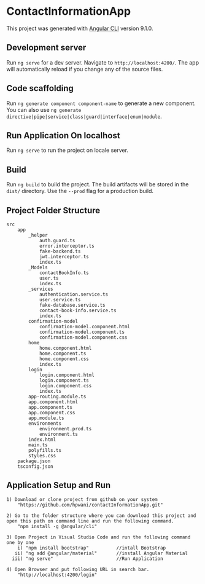 # ContactInformationApp

This project was generated with [Angular CLI](https://github.com/angular/angular-cli) version 9.1.0.

## Development server

Run `ng serve` for a dev server. Navigate to `http://localhost:4200/`. The app will automatically reload if you change any of the source files.

## Code scaffolding

Run `ng generate component component-name` to generate a new component. You can also use `ng generate directive|pipe|service|class|guard|interface|enum|module`.

## Run Application On localhost

Run `ng serve` to run the project on locale server.

## Build

Run `ng build` to build the project. The build artifacts will be stored in the `dist/` directory. Use the `--prod` flag for a production build.

## Project Folder Structure

    src
        app
            _helper
                auth.guard.ts
                error.interceptor.ts
                fake-backend.ts
                jwt.interceptor.ts
                index.ts
            _Models
                contactBookInfo.ts
                user.ts
                index.ts
            _services
                authentication.service.ts
                user.service.ts
                fake-database.service.ts
                contact-book-info.service.ts
                index.ts
            confirmation-model
                confirmation-model.component.html
                confirmation-model.component.ts
                confirmation-model.component.css    
            home
                home.component.html
                home.component.ts
                home.component.css
                index.ts
            login
                login.component.html
                login.component.ts
                login.component.css
                index.ts
            app-routing.module.ts
            app.component.html
            app.component.ts
            app.component.css
            app.module.ts
            environments
                environment.prod.ts
                environment.ts
            index.html
            main.ts
            polyfills.ts
            styles.css
        package.json
        tsconfig.json

## Application Setup and Run

    1) Download or clone project from github on your system
        "https://github.com/hpwani/contactInformationApp.git"
    
    2) Go to the folder structure where you can download this project and open this path on command line and run the following command.
        "npm install -g @angular/cli"

    3) Open Project in Visual Studio Code and run the following command one by one
        i) "npm install bootstrap"          //intall Bootstrap
       ii) "ng add @angular/material"       //install Angular Material
      iii) "ng serve"                       //Run Application
    
    4) Open Browser and put following URL in search bar.
        "http://localhost:4200/login"